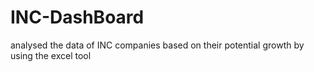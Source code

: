 # INC-DashBoard
analysed the data of INC companies based on their potential growth by using the excel tool 
